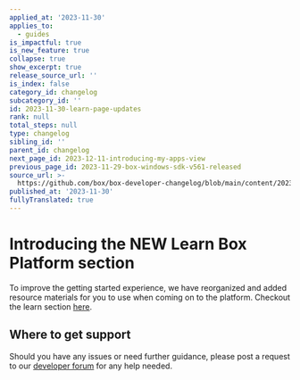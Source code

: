 ```yaml
---
applied_at: '2023-11-30'
applies_to:
  - guides
is_impactful: true
is_new_feature: true
collapse: true
show_excerpt: true
release_source_url: ''
is_index: false
category_id: changelog
subcategory_id: ''
id: 2023-11-30-learn-page-updates
rank: null
total_steps: null
type: changelog
sibling_id: ''
parent_id: changelog
next_page_id: 2023-12-11-introducing-my-apps-view
previous_page_id: 2023-11-29-box-windows-sdk-v561-released
source_url: >-
  https://github.com/box/box-developer-changelog/blob/main/content/2023/11-30-learn-page-updates.md
published_at: '2023-11-30'
fullyTranslated: true
---
```

# Introducing the NEW Learn Box Platform section

To improve the getting started experience, we have reorganized and added resource materials
for you to use when coming on to the platform. Checkout the learn section [here][1].

<!-- more -->

## Where to get support

Should you have any issues or need further guidance, please post a request to
our [developer forum][2] for any help needed.

[1]: https://developer.box.com/platform/

[2]: https://forum.box.com/
